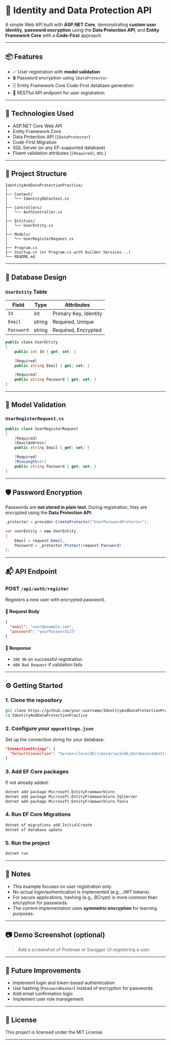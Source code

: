 # 🔐 Identity and Data Protection API

A simple Web API built with **ASP.NET Core**, demonstrating **custom user identity**, **password encryption** using the **Data Protection API**, and **Entity Framework Core** with a **Code-First** approach.

---

## 📦 Features

- ✅ User registration with **model validation**
- 🔒 Password encryption using `IDataProtector`
- 🗄️ Entity Framework Core Code-First database generation
- 📡 RESTful API endpoint for user registration

---

## 🧱 Technologies Used

- ASP.NET Core Web API  
- Entity Framework Core  
- Data Protection API (`IDataProtector`)  
- Code-First Migration  
- SQL Server (or any EF-supported database)  
- Fluent validation attributes (`[Required]`, etc.)

---

## 📁 Project Structure

```
IdentityAndDataProtectionPractice/
│
├── Context/
│   └── IdentityDbContext.cs
│
├── Controllers/
│   └── AuthController.cs
│
├── Entities/
│   └── UserEntity.cs
│
├── Models/
│   └── UserRegisterRequest.cs
│
├── Program.cs
├── Startup.cs (or Program.cs with builder.Services...)
└── README.md
```

---

## 🧩 Database Design

### `UserEntity` Table

| Field     | Type     | Attributes            |
|-----------|----------|------------------------|
| `Id`      | int      | Primary Key, Identity  |
| `Email`   | string   | Required, Unique       |
| `Password`| string   | Required, Encrypted    |

```csharp
public class UserEntity
{
    public int Id { get; set; }

    [Required]
    public string Email { get; set; }

    [Required]
    public string Password { get; set; }
}
```

---

## 🧪 Model Validation

### `UserRegisterRequest.cs`

```csharp
public class UserRegisterRequest
{
    [Required]
    [EmailAddress]
    public string Email { get; set; }

    [Required]
    [MinLength(6)]
    public string Password { get; set; }
}
```

---

## 🛡️ Password Encryption

Passwords are **not stored in plain text**. During registration, they are encrypted using the **Data Protection API**:

```csharp
_protector = provider.CreateProtector("UserPasswordProtector");

var userEntity = new UserEntity
{
    Email = request.Email,
    Password = _protector.Protect(request.Password)
};
```

---

## 📬 API Endpoint

### POST `/api/auth/register`

Registers a new user with encrypted password.

#### 🔸 Request Body

```json
{
  "email": "user@example.com",
  "password": "yourPassword123"
}
```

#### 🔹 Response

- `200 OK` on successful registration  
- `400 Bad Request` if validation fails

---

## ⚙️ Getting Started

### 1. Clone the repository

```bash
git clone https://github.com/your-username/IdentityAndDataProtectionPractice.git
cd IdentityAndDataProtectionPractice
```

### 2. Configure your `appsettings.json`

Set up the connection string for your database:

```json
"ConnectionStrings": {
  "DefaultConnection": "Server=(localdb)\\mssqllocaldb;Database=IdentityDb;Trusted_Connection=True;"
}
```

### 3. Add EF Core packages

If not already added:

```bash
dotnet add package Microsoft.EntityFrameworkCore
dotnet add package Microsoft.EntityFrameworkCore.SqlServer
dotnet add package Microsoft.EntityFrameworkCore.Tools
```

### 4. Run EF Core Migrations

```bash
dotnet ef migrations add InitialCreate
dotnet ef database update
```

### 5. Run the project

```bash
dotnet run
```

---

## 📌 Notes

- This example focuses on user registration only.
- No actual login/authentication is implemented (e.g., JWT tokens).
- For secure applications, hashing (e.g., BCrypt) is more common than encryption for passwords.
- The current implementation uses **symmetric encryption** for learning purposes.

---

## 📷 Demo Screenshot (optional)

> Add a screenshot of Postman or Swagger UI registering a user.

---

## 🧠 Future Improvements

- Implement login and token-based authentication
- Use hashing (`PasswordHasher`) instead of encryption for passwords
- Add email confirmation logic
- Implement user role management

---

## 📝 License

This project is licensed under the MIT License.

---
